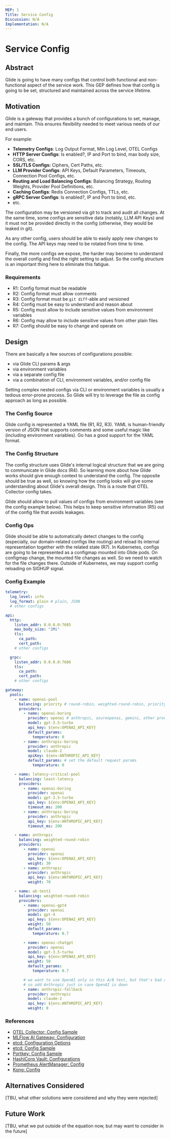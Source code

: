 ```yaml
---
MEP: 1
Title: Service Config
Discussion: N/A
Implementation: N/A
---
```


# Service Config

## Abstract

Glide is going to have many configs that control both functional and non-functional aspect of the service work. 
This GEP defines how that config is going to be set, structured and maintained across the service lifetime.

## Motivation

Glide is a gateway that provides a bunch of configurations to set, manage, and maintain. 
This ensures flexibility needed to meet various needs of our end users.

For example:

- **Telemetry Configs**: Log Output Format, Min Log Level, OTEL Configs
- **HTTP Server Configs**: Is enabled?, IP and Port to bind, max body size, CORS, etc.
- **SSL/TLS Configs:** Ciphers, Cert Paths, etc.
- **LLM Provider Configs**: API Keys, Default Parameters, Timeouts, Connection Pool Configs, etc.
- **Routing and Load Balancing Configs**: Balancing Strategy, Routing Weights, Provider Pool Definitions, etc.
- **Caching Configs**: Redis Connection Configs, TTLs, etc.
- **gRPC Server Configs**: Is enabled?, IP and Port to bind, etc.
- etc.

The configuration may be versioned via git to track and audit all changes. 
At the same time, some configs are sensitive data (notably, LLM API Keys) 
and it must not be provided directly in the config (otherwise, they would be leaked in git).

As any other config, users should be able to easily apply new changes to the config. 
The API keys may need to be rotated from time to time.

Finally, the more configs we expose, the harder may become to understand the overall config
and find the right setting to adjust. So the config structure is an important thing here to eliminate this fatigue.

### Requirements

- R1: Config format must be readable
- R2: Config format must allow comments
- R3: Config format must be `git diff`-able and versioned
- R4: Config must be easy to understand and reason about
- R5: Config must allow to include sensitive values from environment variables
- R6: Config may allow to include sensitive values from other plain files
- R7: Config should be easy to change and operate on

## Design

There are basically a few sources of configurations possible:
- via Glide CLI params & args
- via environment variables
- via a separate config file
- via a combination of CLI, environment variables, and/or config file

Setting complex nested configs via CLI or environment variables is usually a tedious error-prone process.
So Glide will try to leverage the file as config approach as long as possible.

### The Config Source

Glide config is represented a YAML file (R1, R2, R3). 
YAML is human-friendly version of JSON that supports comments and some useful magic like (including environment variables).
Go has a good support for the YAML format.

### The Config Structure

The config structure uses Glide's internal logical structure that we are going to communicate in Glide docs (R4).
So learning more about how Glide works should give enough context to understand the config. 
The opposite should be true as well, so knowing how the config looks will give some understanding about Glide's overall design.
This is a route that OTEL Collector config takes.

Glide should allow to pull values of configs from environment variables (see the config example below).
This helps to keep sensitive information (R5) out of the config file that avoids leakages.

### Config Ops

Glide should be able to automatically detect changes to the config (especially, our domain-related configs like routing) and
reload its internal representation together with the related state (R7). 
In Kubernetes, configs are going to be represented as a configmap mounted into Glide pods. 
On configmap change, the mounted file changes as well. So we need to watch for the file changes there. 
Outside of Kubernetes, we may support config reloading on SIGHUP signal.

### Config Example

```yaml
telemetry:
  log_level: info
  log_format: plain # plain, JSON
  # other configs

api:
  http:
    listen_addr: 0.0.0.0:7685
    max_body_size: "2Mi"
    tls:
      ca_path:
      cert_path:
    # other configs

  grpc:
    listen_addr: 0.0.0.0:7686
    tls:
      ca_path:
      cert_path:
    # other configs

gateway:
  pools:
    - name: openai-pool
      balancing: priority # round-robin, weighted-round-robin, priority, least-latency, priority, etc.
      providers:
        - name: openai-boring
          provider: openai # anthropic, azureopenai, gemini, other providers we support
          model: gpt-3.5-turbo
          api_key: ${env:OPENAI_API_KEY}
          default_params:
            temperature: 0
        - name: anthropic-boring
          provider: anthropic
          model: claude-2
          apiKey: ${env:ANTHROPIC_API_KEY}
          default_params: # set the default request params
            temperature: 0

    - name: latency-critical-pool
      balancing: least-latency
      providers:
        - name: openai-boring
          provider: openai
          model: gpt-3.5-turbo
          api_key: ${env:OPENAI_API_KEY}
          timeout_ms: 200
        - name: anthropic-boring
          provider: anthropic
          api_key: ${env:ANTHROPIC_API_KEY}
          timeout_ms: 200

    - name: anthropic
      balancing: weighted-round-robin
      providers:
        - name: openai
          provider: openai
          api_key: ${env:OPENAI_API_KEY}
          weight: 30
        - name: anthropic
          provider: anthropic
          api_key: ${env:ANTHROPIC_API_KEY}
          weight: 70

    - name: ab-test1
      balancing: weighted-round-robin
      providers:
        - name: openai-gpt4
          provider: openai
          model: gpt-4
          api_key: ${env:OPENAI_API_KEY}
          weight: 50
          default_params:
            temperature: 0.7

        - name: openai-chatgpt
          provider: openai
          model: gpt-3.5-turbo
          api_key: ${env:OPENAI_API_KEY}
          weight: 50
          default_params:
            temperature: 0.7

        # we want to use OpenAI only in this A/B test, but that's bad resiliency wise
        # so add Anthropic just in case OpenAI is down
        - name: anthropic-fallback
          provider: anthropic
          model: claude-2
          api_key: ${env:ANTHROPIC_API_KEY}
          weight: 0
```

### References

- [OTEL Collector: Config Sample](https://opentelemetry.io/docs/collector/configuration/)
- [MLFlow AI Gateway: Configuration](https://mlflow.org/docs/latest/llms/gateway/index.html#ai-gateway-configuration)
- [etcd: Configuration Options](https://etcd.io/docs/v3.4/op-guide/configuration/)
- [etcd: Config Sample](https://github.com/etcd-io/etcd/blob/release-3.4/etcd.conf.yml.sample)
- [Portkey: Config Sample](https://docs.portkey.ai/portkey-docs/portkey-features/ai-gateway/load-balancing)
- [HashiCorp Vault: Configurations](https://developer.hashicorp.com/vault/docs/configuration)
- [Prometheus AlertManager: Config](https://prometheus.io/docs/alerting/latest/configuration/)
- [Kong: Config](https://github.com/Kong/kong/blob/master/kong.conf.default)

## Alternatives Considered

[TBU, what other solutions were considered and why they were rejected]

## Future Work

[TBU, what we put outside of the equation now, but may want to consider in the future]
